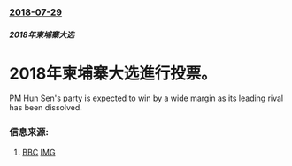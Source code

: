 ### [2018-07-29](/news/2018/07/29/index.md)

##### 2018年柬埔寨大选
# 2018年柬埔寨大选進行投票。 

PM Hun Sen's party is expected to win by a wide margin as its leading rival has been dissolved.


### 信息来源:

1. [BBC](https://www.bbc.co.uk/news/world-asia-44978792) [IMG](https://ichef.bbci.co.uk/news/1024/branded_news/DAFE/production/_102726065_8276aeeb-d191-4c68-8425-791ef3082be9.jpg)
